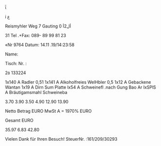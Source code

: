ΐ

i
ع

Reismyhler  Weg  7
Gauting
 أل2أ
0

31
Tel .+Fax: 089-  89  99  81  23

«Nr  9764
Datum:  14.11 .19/14:23:58

Name:

Tisch:
Nr. :

2٥
133224

1x140  A  Radler  0,51
1x141  A  Alkoholfreies  WelHbler  0,5
1x12  A  Gebackene  Wantan
1x19  A  Dirn  Sum  Platte
lx54  A  Schweinefl .nach  Gung  Bao  Ar
IxSPlS  A  Bräutigamsmahl  Schweineba

3.70
3.90
3.50
4.90
12.90
13.90

Netto  Betrag
EURO
MwSt  A  =  1970%  EURO

Gesamt  EURO

35.97
6.83
42.80

Vielen  Dank  für  Ihren  Besuch!
SteuerNr. :161/209/30293


